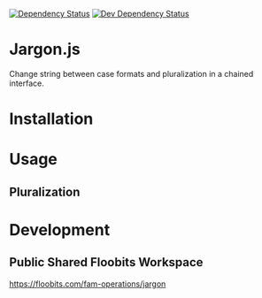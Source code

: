 [![Dependency Status](https://david-dm.org/FreeAllMedia/jargon.png?theme=shields.io)](https://david-dm.org/FreeAllMedia/jargon?theme=shields.io)
[![Dev Dependency Status](https://david-dm.org/FreeAllMedia/jargon/dev-status.svg)](https://david-dm.org/FreeAllMedia/jargon?theme=shields.io#info=devDependencies)

# Jargon.js

Change string between case formats and pluralization in a chained interface.

# Installation

# Usage

## Pluralization

# Development

## Public Shared Floobits Workspace

https://floobits.com/fam-operations/jargon